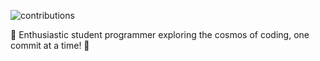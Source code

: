 
![contributions](https://github.com/AlexD36/AlexD36/assets/167620486/01a6e42f-2c6a-47de-89b9-97a3ab31cf35)


🚀 Enthusiastic student programmer exploring the cosmos of coding, one commit at a time! 🌟

